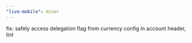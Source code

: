 ```yaml
---
"live-mobile": minor
---
```


fix: safely access delegation flag from currency config in account header, lint
